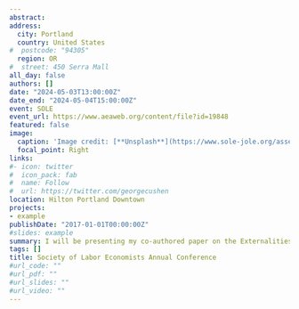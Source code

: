 ```yaml
---
abstract: 
address:
  city: Portland
  country: United States
#  postcode: "94305"
  region: OR
#  street: 450 Serra Mall
all_day: false
authors: []
date: "2024-05-03T13:00:00Z"
date_end: "2024-05-04T15:00:00Z"
event: SOLE
event_url: https://www.aeaweb.org/content/file?id=19848
featured: false
image:
  caption: 'Image credit: [**Unsplash**](https://www.sole-jole.org/assets/images/SOLE2024/SOLE%202024%20Stamp.png)'
  focal_point: Right
links:
#- icon: twitter
#  icon_pack: fab
#  name: Follow
#  url: https://twitter.com/georgecushen
location: Hilton Portland Downtown
projects:
- example
publishDate: "2017-01-01T00:00:00Z"
#slides: example
summary: I will be presenting my co-authored paper on the Externalities of Marijuana Legalization, Marijuana Use in Non-Legalizing States.
tags: []
title: Society of Labor Economists Annual Conference
#url_code: ""
#url_pdf: ""
#url_slides: ""
#url_video: ""
---
```


